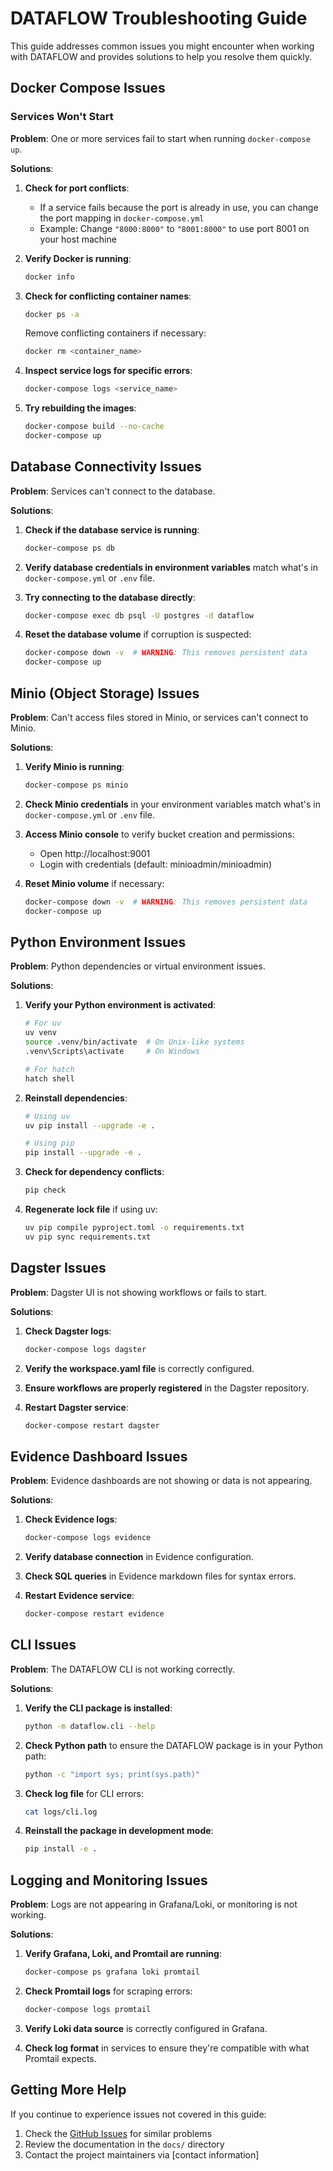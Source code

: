 # DATAFLOW Troubleshooting Guide

This guide addresses common issues you might encounter when working with DATAFLOW and provides solutions to help you resolve them quickly.

## Docker Compose Issues

### Services Won't Start

**Problem**: One or more services fail to start when running `docker-compose up`.

**Solutions**:

1. **Check for port conflicts**:

   - If a service fails because the port is already in use, you can change the port mapping in `docker-compose.yml`
   - Example: Change `"8000:8000"` to `"8001:8000"` to use port 8001 on your host machine

2. **Verify Docker is running**:

   ```bash
   docker info
   ```

3. **Check for conflicting container names**:

   ```bash
   docker ps -a
   ```

   Remove conflicting containers if necessary:

   ```bash
   docker rm <container_name>
   ```

4. **Inspect service logs for specific errors**:

   ```bash
   docker-compose logs <service_name>
   ```

5. **Try rebuilding the images**:
   ```bash
   docker-compose build --no-cache
   docker-compose up
   ```

## Database Connectivity Issues

**Problem**: Services can't connect to the database.

**Solutions**:

1. **Check if the database service is running**:

   ```bash
   docker-compose ps db
   ```

2. **Verify database credentials in environment variables** match what's in `docker-compose.yml` or `.env` file.

3. **Try connecting to the database directly**:

   ```bash
   docker-compose exec db psql -U postgres -d dataflow
   ```

4. **Reset the database volume** if corruption is suspected:
   ```bash
   docker-compose down -v  # WARNING: This removes persistent data
   docker-compose up
   ```

## Minio (Object Storage) Issues

**Problem**: Can't access files stored in Minio, or services can't connect to Minio.

**Solutions**:

1. **Verify Minio is running**:

   ```bash
   docker-compose ps minio
   ```

2. **Check Minio credentials** in your environment variables match what's in `docker-compose.yml` or `.env` file.

3. **Access Minio console** to verify bucket creation and permissions:

   - Open http://localhost:9001
   - Login with credentials (default: minioadmin/minioadmin)

4. **Reset Minio volume** if necessary:
   ```bash
   docker-compose down -v  # WARNING: This removes persistent data
   docker-compose up
   ```

## Python Environment Issues

**Problem**: Python dependencies or virtual environment issues.

**Solutions**:

1. **Verify your Python environment is activated**:

   ```bash
   # For uv
   uv venv
   source .venv/bin/activate  # On Unix-like systems
   .venv\Scripts\activate     # On Windows

   # For hatch
   hatch shell
   ```

2. **Reinstall dependencies**:

   ```bash
   # Using uv
   uv pip install --upgrade -e .

   # Using pip
   pip install --upgrade -e .
   ```

3. **Check for dependency conflicts**:

   ```bash
   pip check
   ```

4. **Regenerate lock file** if using uv:
   ```bash
   uv pip compile pyproject.toml -o requirements.txt
   uv pip sync requirements.txt
   ```

## Dagster Issues

**Problem**: Dagster UI is not showing workflows or fails to start.

**Solutions**:

1. **Check Dagster logs**:

   ```bash
   docker-compose logs dagster
   ```

2. **Verify the workspace.yaml file** is correctly configured.

3. **Ensure workflows are properly registered** in the Dagster repository.

4. **Restart Dagster service**:
   ```bash
   docker-compose restart dagster
   ```

## Evidence Dashboard Issues

**Problem**: Evidence dashboards are not showing or data is not appearing.

**Solutions**:

1. **Check Evidence logs**:

   ```bash
   docker-compose logs evidence
   ```

2. **Verify database connection** in Evidence configuration.

3. **Check SQL queries** in Evidence markdown files for syntax errors.

4. **Restart Evidence service**:
   ```bash
   docker-compose restart evidence
   ```

## CLI Issues

**Problem**: The DATAFLOW CLI is not working correctly.

**Solutions**:

1. **Verify the CLI package is installed**:

   ```bash
   python -m dataflow.cli --help
   ```

2. **Check Python path** to ensure the DATAFLOW package is in your Python path:

   ```bash
   python -c "import sys; print(sys.path)"
   ```

3. **Check log file** for CLI errors:

   ```bash
   cat logs/cli.log
   ```

4. **Reinstall the package in development mode**:
   ```bash
   pip install -e .
   ```

## Logging and Monitoring Issues

**Problem**: Logs are not appearing in Grafana/Loki, or monitoring is not working.

**Solutions**:

1. **Verify Grafana, Loki, and Promtail are running**:

   ```bash
   docker-compose ps grafana loki promtail
   ```

2. **Check Promtail logs** for scraping errors:

   ```bash
   docker-compose logs promtail
   ```

3. **Verify Loki data source** is correctly configured in Grafana.

4. **Check log format** in services to ensure they're compatible with what Promtail expects.

## Getting More Help

If you continue to experience issues not covered in this guide:

1. Check the [GitHub Issues](https://github.com/iamgp/dataflow/issues) for similar problems
2. Review the documentation in the `docs/` directory
3. Contact the project maintainers via [contact information]
